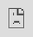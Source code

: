 ```yaml
---
title: Google is suing the BadBox 2.0 botnet group
date: '2025-07-17'
excerpt: >-
  Google has filed a lawsuit against the operators of a what is believed to be
  the largest smart TV botnet in the world — BadBox 2.0.&nbsp; The company...
coverImage: >-
  https://images.unsplash.com/photo-1677442136019-21780ecad995?w=400&h=200&fit=crop&auto=format
author: AIVibe
tags:
  - Ai
  - Work
category: Work
source: >-
  https://www.engadget.com/cybersecurity/google-is-suing-the-badbox-20-botnet-group-185812719.html?src=rss
---
```

<p>Google <a data-i13n="cpos:1;pos:1" href="https://blog.google/technology/safety-security/google-taking-legal-action-against-the-badbox-20-botnet/">has filed</a> a lawsuit against the operators of a what is believed to be the largest smart TV botnet in the world — BadBox 2.0.&nbsp;</p>
<p>The company said in its complaint that this China-based botnet had compromised more than 10 million uncertified devices — including TV streaming boxes, tablets and projectors. Google said that cybercriminals pre-installed malware or used malicious apps to download malware on hardware that was running open-source Android software. These compromised devices were then used to conduct "large-scale ad fraud and other digital crimes." In addition to the lawsuit, which is an injunction against the botnet's operators as well as unspecified damages, Google said it has updated Google Play Protect to automatically block known apps associated with BadBox 2.0.</p>
<span id="end-legacy-contents"></span><p>The FBI is also working to dismantle BadBox 2.0, with an <a data-i13n="elm:context_link;elmt:doNotAffiliate;cpos:2;pos:1" class="no-affiliate-link" href="https://www.ic3.gov/PSA/2025/PSA250605">alert</a> about the operation issued last month. The original BadBox botnet campaign, which also primarily infiltrated Android operating systems, was identified in 2023 and disrupted in 2024.</p>
<p>Google has been a target for this type of cybercriminal activity before. In 2021, it disrupted <a data-i13n="elm:context_link;elmt:doNotAffiliate;cpos:3;pos:1" class="no-affiliate-link" href="https://www.engadget.com/google-disrupts-glupteba-botnet-202342050.html">Glupteba</a>, which at the time was one of the largest botnets with about one million Windows PCs impacted.</p>
<p>Read the full complaint below:</p>
<div id="8a95d689b0b543bbb85f7f4f4f909922"><iframe src="https://iframely.publishing.yahoo.net/X3TyrrbF" style="top:0;left:0;width:100%;height:100%;position:absolute;border:0;" allowfullscreen data-embed-domain="www.scribd.com"></iframe></div>
<p></p>This article originally appeared on Engadget at https://www.engadget.com/cybersecurity/google-is-suing-the-badbox-20-botnet-group-185812719.html?src=rss
